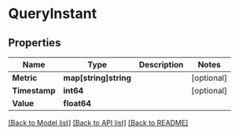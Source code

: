 # QueryInstant

## Properties

Name | Type | Description | Notes
------------ | ------------- | ------------- | -------------
**Metric** | **map[string]string** |  | [optional] 
**Timestamp** | **int64** |  | [optional] 
**Value** | **float64** |  | 

[[Back to Model list]](../README.md#documentation-for-models) [[Back to API list]](../README.md#documentation-for-api-endpoints) [[Back to README]](../README.md)


